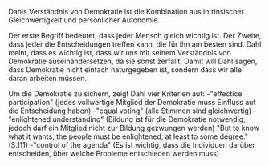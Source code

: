 Dahls Verständnis von Demokratie ist die Kombination aus intrinsischer Gleichwertigkeit und persönlicher Autonomie.

Der erste Begriff bedeutet, dass jeder Mensch gleich wichtig ist.
Der Zweite, dass jeder die Entscheidungen treffen kann, die für ihn am besten sind.
Dahl meint, dass es wichtig ist, dass wir uns mit seinem Verständnis von Demokratie auseinandersetzen, da sie sonst zerfällt.
Damit will Dahl sagen, dass Demokratie nicht einfach naturgegeben ist, sondern dass wir alle daran arbeiten müssen.

Um die Demokratie zu sichern, zeigt Dahl vier Kriterien auf:
-"effectice participation" (jedes vollwertige Mitglied der Demokratie muss Einfluss auf die Entscheidung haben)
-"equal voting" (alle Stimmen sind gleichwertig)
-"enlightened understanding" (Bildung ist für die Demokratie notwendig, jedoch darf ein Mitglied nicht zur Bildung gezwungen werden)
"But to know what it wants, the people must be enlightened, at least to some degree." (S.111)
-"control of the agenda" (Es ist wichtig, dass die Individuen darüber entscheiden, über welche Probleme entschieden werden muss)
